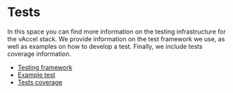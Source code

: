 # Tests

In this space you can find more information on the testing infrastructure for the vAccel stack. We provide information on the test framework we use, as well as examples on how to develop a test. Finally, we include tests coverage information.

- [Testing framework](/testing/testing)
- [Example test](/testing/example)
- [Tests coverage](/coverage/coverage)
